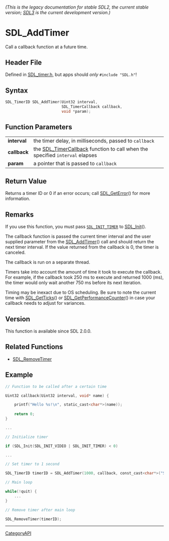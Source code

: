 ###### (This is the legacy documentation for stable SDL2, the current stable version; [SDL3](https://wiki.libsdl.org/SDL3/) is the current development version.)
# SDL_AddTimer

Call a callback function at a future time.

## Header File

Defined in [SDL_timer.h](https://github.com/libsdl-org/SDL/blob/SDL2/include/SDL_timer.h), but apps should _only_ `#include "SDL.h"`!

## Syntax

```c
SDL_TimerID SDL_AddTimer(Uint32 interval,
                         SDL_TimerCallback callback,
                         void *param);

```

## Function Parameters

|                  |                                                                                                   |
| ---------------- | ------------------------------------------------------------------------------------------------- |
| **interval**     | the timer delay, in milliseconds, passed to `callback`                                            |
| **callback**     | the [SDL_TimerCallback](SDL_TimerCallback) function to call when the specified `interval` elapses |
| **param**        | a pointer that is passed to `callback`                                                            |

## Return Value

Returns a timer ID or 0 if an error occurs; call
[SDL_GetError](SDL_GetError)() for more information.

## Remarks

If you use this function, you must pass [`SDL_INIT_TIMER`](SDL_INIT_TIMER)
to [SDL_Init](SDL_Init)().

The callback function is passed the current timer interval and the user
supplied parameter from the [SDL_AddTimer](SDL_AddTimer)() call and should
return the next timer interval. If the value returned from the callback is
0, the timer is canceled.

The callback is run on a separate thread.

Timers take into account the amount of time it took to execute the
callback. For example, if the callback took 250 ms to execute and returned
1000 (ms), the timer would only wait another 750 ms before its next
iteration.

Timing may be inexact due to OS scheduling. Be sure to note the current
time with [SDL_GetTicks](SDL_GetTicks)() or
[SDL_GetPerformanceCounter](SDL_GetPerformanceCounter)() in case your
callback needs to adjust for variances.

## Version

This function is available since SDL 2.0.0.

## Related Functions

* [SDL_RemoveTimer](SDL_RemoveTimer)


## Example

```c
// Function to be called after a certain time

Uint32 callback(Uint32 interval, void* name) {

    printf("Hello %s!\n", static_cast<char*>(name));
       
    return 0;
}

...

// Initialize timer

if (SDL_Init(SDL_INIT_VIDEO | SDL_INIT_TIMER) < 0)

...

// Set timer to 1 second

SDL_TimerID timerID = SDL_AddTimer(1000, callback, const_cast<char*>("SDL"));

// Main loop

while(!quit) {
    ...
}

// Remove timer after main loop

SDL_RemoveTimer(timerID);
```

----
[CategoryAPI](CategoryAPI)

